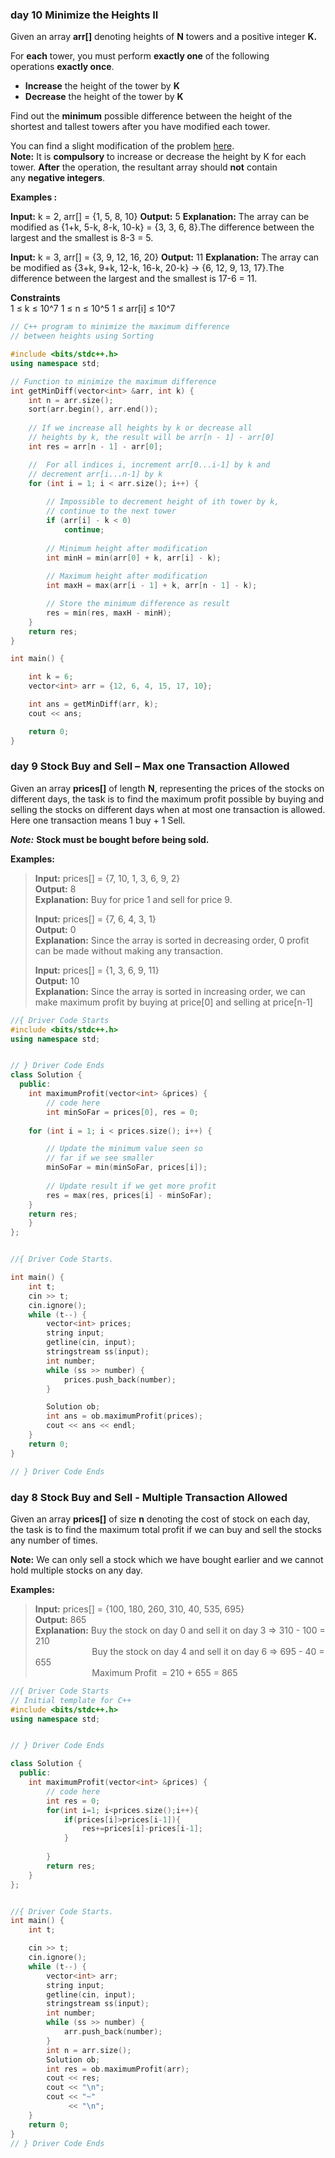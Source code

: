 ### day 10 Minimize the Heights II

Given an array **arr[]** denoting heights of **N** towers and a positive integer **K.**

For **each** tower, you must perform **exactly one** of the following operations **exactly once**.

- **Increase** the height of the tower by **K**
- **Decrease** the height of the tower by **K**

Find out the **minimum** possible difference between the height of the shortest and tallest towers after you have modified each tower.

You can find a slight modification of the problem [here](https://practice.geeksforgeeks.org/problems/minimize-the-heights-i/1/).  
**Note:** It is **compulsory** to increase or decrease the height by K for each tower. **After** the operation, the resultant array should **not** contain any **negative integers**.

**Examples :**

**Input:** k = 2, arr[] = {1, 5, 8, 10}
**Output:** 5
**Explanation:** The array can be modified as {1+k, 5-k, 8-k, 10-k} = {3, 3, 6, 8}.The difference between the largest and the smallest is 8-3 = 5.

**Input:** k = 3, arr[] = {3, 9, 12, 16, 20}
**Output:** 11
**Explanation:** The array can be modified as {3+k, 9+k, 12-k, 16-k, 20-k} -> {6, 12, 9, 13, 17}.The difference between the largest and the smallest is 17-6 = 11. 

**Constraints**  
1 ≤ k ≤ 10^7
1 ≤ n ≤ 10^5 
1 ≤ arr[i] ≤ 10^7

```cpp
// C++ program to minimize the maximum difference
// between heights using Sorting

#include <bits/stdc++.h>
using namespace std;

// Function to minimize the maximum difference
int getMinDiff(vector<int> &arr, int k) {
    int n = arr.size();
    sort(arr.begin(), arr.end());
  
    // If we increase all heights by k or decrease all
    // heights by k, the result will be arr[n - 1] - arr[0]
    int res = arr[n - 1] - arr[0];

    //  For all indices i, increment arr[0...i-1] by k and
    // decrement arr[i...n-1] by k
    for (int i = 1; i < arr.size(); i++) {
      
        // Impossible to decrement height of ith tower by k, 
        // continue to the next tower
        if (arr[i] - k < 0)
            continue;
      
        // Minimum height after modification
        int minH = min(arr[0] + k, arr[i] - k);
      
        // Maximum height after modification
        int maxH = max(arr[i - 1] + k, arr[n - 1] - k);

        // Store the minimum difference as result
        res = min(res, maxH - minH);
    }
    return res;
}

int main() {

    int k = 6;
    vector<int> arr = {12, 6, 4, 15, 17, 10};

    int ans = getMinDiff(arr, k);
    cout << ans;

    return 0;
}
```
### day 9 Stock Buy and Sell – Max one Transaction Allowed

Given an array ****prices[]**** of length ****N****, representing the prices of the stocks on different days, the task is to find the maximum profit possible by buying and selling the stocks on different days when at most one transaction is allowed. Here one transaction means 1 buy + 1 Sell.

_****Note:****_ __Stock must be bought before being sold.__

****Examples:****

> ****Input:**** prices[] = {7, 10, 1, 3, 6, 9, 2}  
> ****Output:**** 8  
> ****Explanation:**** Buy for price 1 and sell for price 9.
> 
> ****Input:**** prices[] = {7, 6, 4, 3, 1}   
> ****Output:**** 0  
> ****Explanation:**** Since the array is sorted in decreasing order, 0 profit can be made without making any transaction.  
>   
> ****Input:**** prices[] = {1, 3, 6, 9, 11}   
> ****Output:**** 10  
> ****Explanation:**** Since the array is sorted in increasing order, we can make maximum profit by buying at price[0] and selling at price[n-1]
```cpp
//{ Driver Code Starts
#include <bits/stdc++.h>
using namespace std;


// } Driver Code Ends
class Solution {
  public:
    int maximumProfit(vector<int> &prices) {
        // code here
        int minSoFar = prices[0], res = 0;
  
    for (int i = 1; i < prices.size(); i++) {

        // Update the minimum value seen so
        // far if we see smaller
        minSoFar = min(minSoFar, prices[i]);
       
        // Update result if we get more profit                
        res = max(res, prices[i] - minSoFar);
    }
    return res;
    }
};


//{ Driver Code Starts.

int main() {
    int t;
    cin >> t;
    cin.ignore();
    while (t--) {
        vector<int> prices;
        string input;
        getline(cin, input);
        stringstream ss(input);
        int number;
        while (ss >> number) {
            prices.push_back(number);
        }

        Solution ob;
        int ans = ob.maximumProfit(prices);
        cout << ans << endl;
    }
    return 0;
}

// } Driver Code Ends
```

### day 8 Stock Buy and Sell - Multiple Transaction Allowed
Given an array ****prices[]**** of size ****n**** denoting the cost of stock on each day, the task is to find the maximum total profit if we can buy and sell the stocks any number of times.

****Note:**** We can only sell a stock which we have bought earlier and we cannot hold multiple stocks on any day.

****Examples:****

> ****Input:**** prices[] = {100, 180, 260, 310, 40, 535, 695}  
> ****Output:**** 865  
> ****Explanation:**** Buy the stock on day 0 and sell it on day 3 => 310 - 100 = 210  
>                        Buy the stock on day 4 and sell it on day 6 => 695 - 40 = 655  
>                        Maximum Profit  = 210 + 655 = 865

```cpp
//{ Driver Code Starts
// Initial template for C++
#include <bits/stdc++.h>
using namespace std;


// } Driver Code Ends

class Solution {
  public:
    int maximumProfit(vector<int> &prices) {
        // code here
        int res = 0;
        for(int i=1; i<prices.size();i++){
            if(prices[i]>prices[i-1]){
                res+=prices[i]-prices[i-1];
            }
            
        }
        return res;
    }
};


//{ Driver Code Starts.
int main() {
    int t;

    cin >> t;
    cin.ignore();
    while (t--) {
        vector<int> arr;
        string input;
        getline(cin, input);
        stringstream ss(input);
        int number;
        while (ss >> number) {
            arr.push_back(number);
        }
        int n = arr.size();
        Solution ob;
        int res = ob.maximumProfit(arr);
        cout << res;
        cout << "\n";
        cout << "~"
             << "\n";
    }
    return 0;
}
// } Driver Code Ends
```
